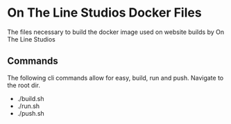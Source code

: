 # On The Line Studios Docker Files
The files necessary to build the docker image 
used on website builds by On The Line Studios

## Commands
The following cli commands allow for easy, build, run and push.
Navigate to the root dir.
* ./build.sh
* ./run.sh
* ./push.sh